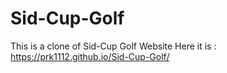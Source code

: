 # Sid-Cup-Golf
This is a clone of Sid-Cup Golf Website
Here it is : https://prk1112.github.io/Sid-Cup-Golf/
